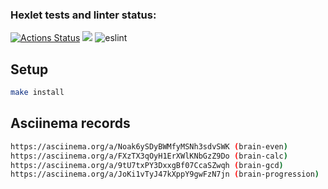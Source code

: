 ### Hexlet tests and linter status:
[![Actions Status](https://github.com/Voyager101pw/frontend-project-lvl1/workflows/hexlet-check/badge.svg)](https://github.com/Voyager101pw/frontend-project-lvl1/actions)
<a href="https://codeclimate.com/github/codeclimate/codeclimate/maintainability"><img src="https://api.codeclimate.com/v1/badges/a99a88d28ad37a79dbf6/maintainability" /></a>
![eslint](https://github.com/Voyager101pw/frontend-project-lvl1/actions/workflows/lintig.yml/badge.svg)

## Setup

```sh
make install
```

## Asciinema records

```sh
https://asciinema.org/a/Noak6ySDyBWMfyMSNh3sdvSWK (brain-even)
https://asciinema.org/a/FXzTX3qOyH1ErXWlKNbGzZ9Do (brain-calc)
https://asciinema.org/a/9tU7txPY3DxxgBf07CcaSZwqh (brain-gcd)
https://asciinema.org/a/JoKi1vTyJ47kXppY9gwFzN7jn (brain-progression)
```